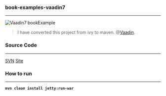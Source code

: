 ### book-examples-vaadin7
-----------------------
![Vaadin7 bookExample]("src\main\webapp\images\vaadin7.png)

> I have converted this project from ivy to maven.
> @[Vaadin](www.vaadin.com).

### Source Code
---------------

[SVN](http://dev.vaadin.com/svn/doc/book-examples/branches/vaadin-7/)
[Site](http://demo.vaadin.com/book-examples-vaadin7/book/)

### How to run
--------------
__`mvn clean install jetty:run-war`__


